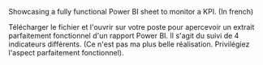 Showcasing a fully functional Power BI sheet to monitor a KPI. (In french)

Télécharger le fichier et l'ouvrir sur votre poste pour apercevoir un extrait parfaitement fonctionnel d'un rapport Power BI. Il s'agit du suivi de 4 indicateurs différents. (Ce n'est pas ma plus belle réalisation. Privilégiez l'aspect parfaitement fonctionnel).
